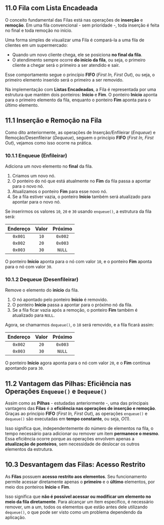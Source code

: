 ## 11.0 Fila com Lista Encadeada

O conceito fundamental das Filas está nas operações de **inserção** e **remoção**. Em uma fila convencional - sem prioridade -, toda inserção é feita no final e toda remoção no início.

Uma forma simples de visualizar uma Fila é compará-la a uma fila de clientes em um supermercado:

- Quando um novo cliente chega, ele se posiciona **no final da fila**.
- O atendimento sempre ocorre **do início da fila**, ou seja, o primeiro cliente a chegar será o primeiro a ser atendido e sair.

Esse comportamento segue o princípio **FIFO** (_First In, First Out_), ou seja, o primeiro elemento inserido será o primeiro a ser removido.

Na implementação com **Listas Encadeadas**, a Fila é representada por uma estrutura que mantém dois ponteiros: **Início** e **Fim**. O ponteiro **Início** aponta para o primeiro elemento da fila, enquanto o ponteiro **Fim** aponta para o último elemento.

## 11.1 Inserção e Remoção na Fila

Como dito anteriormente, as operações de Inserção/Enfileirar (*Enqueue*) e Remoção/Desenfileirar (*Dequeue*), seguem o princípio **FIFO** (_First In, First Out_), vejamos como isso ocorre na prática.

### 10.1.1 Enqueue (Enfileirar)

Adiciona um novo elemento no **final** da fila.

1. Criamos um novo nó.
2. O ponteiro do nó que está atualmente no **Fim** da fila passa a apontar para o novo nó.
3. Atualizamos o ponteiro **Fim** para esse novo nó.
4. Se a fila estiver vazia, o ponteiro **Início** também será atualizado para apontar para o novo nó.

Se inserirmos os valores `10`, `20` e `30` usando `enqueue()`, a estrutura da fila será:

| Endereço | Valor | Próximo |
| :------: | :---: | :-----: |
| `0x001`  | `10`  | `0x002` |
| `0x002`  | `20`  | `0x003` |
| `0x003`  | `30`  | `NULL`  |

O ponteiro **Início** aponta para o nó com valor `10`, e o ponteiro **Fim** aponta para o nó com valor `30`.
### 10.1.2 Dequeue (Desenfileirar)

Remove o elemento do **início** da fila.

1. O nó apontado pelo ponteiro **Início** é removido.
2. O ponteiro **Início** passa a apontar para o próximo nó da fila.
3. Se a fila ficar vazia após a remoção, o ponteiro **Fim** também é atualizado para `NULL`.

Agora, se chamarmos `dequeue()`, o `10` será removido, e a fila ficará assim:

| Endereço | Valor | Próximo |
| :------: | :---: | :-----: |
| `0x002`  | `20`  | `0x003` |
| `0x003`  | `30`  | `NULL`  |

O ponteiro **Início** agora aponta para o nó com valor `20`, e o **Fim** continua apontando para `30`.

## 11.2 Vantagem das Pilhas: Eficiência nas Operações `Enqueue()` e `Dequeue()`

Assim como as **Pilhas** - estudadas anteriormente -, uma das principais vantagens das **Filas** é a **eficiência nas operações de inserção e remoção**. Graças ao princípio **FIFO** (_First In, First Out_), as operações `enqueue()` e `dequeue()` são executadas em **tempo constante**, ou seja, $O(1)$.

Isso significa que, independentemente do número de elementos na fila, o tempo necessário para adicionar ou remover um item **permanece o mesmo**. Essa eficiência ocorre porque as operações envolvem apenas a **atualização de ponteiros**, sem necessidade de deslocar os outros elementos da estrutura.


## 10.3 Desvantagem das Filas: Acesso Restrito

As **Filas** possuem **acesso restrito aos elementos**. Seu funcionamento permite acessar diretamente apenas o **primeiro** e o **último** elementos, por meio dos ponteiros **Início** e **Fim**.

Isso significa que **não é possível acessar ou modificar um elemento no meio da fila diretamente**. Para alcançar um item específico, é necessário remover, um a um, todos os elementos que estão antes dele utilizando `dequeue()`, o que pode ser visto como um problema dependendo da aplicação.
